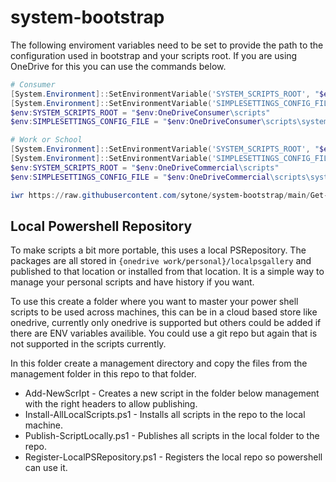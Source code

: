 # system-bootstrap

The following enviroment variables need to be set to provide the path to the configuration used in bootstrap and your scripts root. If you are using OneDrive for this you can use the commands below.

```PowerShell
# Consumer
[System.Environment]::SetEnvironmentVariable('SYSTEM_SCRIPTS_ROOT', "$env:OneDriveConsumer\scripts", [System.EnvironmentVariableTarget]::User)
[System.Environment]::SetEnvironmentVariable('SIMPLESETTINGS_CONFIG_FILE', "$env:OneDriveConsumer\scripts\systemconfiguration.json", [System.EnvironmentVariableTarget]::User)
$env:SYSTEM_SCRIPTS_ROOT = "$env:OneDriveConsumer\scripts"
$env:SIMPLESETTINGS_CONFIG_FILE = "$env:OneDriveConsumer\scripts\systemconfiguration.json"

# Work or School
[System.Environment]::SetEnvironmentVariable('SYSTEM_SCRIPTS_ROOT', "$env:OneDriveCommercial\scripts", [System.EnvironmentVariableTarget]::User)
[System.Environment]::SetEnvironmentVariable('SIMPLESETTINGS_CONFIG_FILE', "$env:OneDriveCommercial\scripts\systemconfiguration.json", [System.EnvironmentVariableTarget]::User)
$env:SYSTEM_SCRIPTS_ROOT = "$env:OneDriveCommercial\scripts"
$env:SIMPLESETTINGS_CONFIG_FILE = "$env:OneDriveCommercial\scripts\systemconfiguration.json"

```

```PowerShell
iwr https://raw.githubusercontent.com/sytone/system-bootstrap/main/Get-BootstrapAndRun.ps1 | iex
```

## Local Powershell Repository

To make scripts a bit more portable, this uses a local PSRepository. The packages are all stored in `{onedrive work/personal}/localpsgallery` and published to that location or installed from that location. It is a simple way to manage your personal scripts and have history if you want.

To use this create a folder where you want to master your power shell scripts to be used across machines, this can be in a cloud based store like onedrive, currently only onedrive is supported but others could be added if there are ENV variables availible. You could use a git repo but again that is not supported in the scripts currently.

In this folder create a management directory and copy the files from the management folder in this repo to that folder.

- Add-NewScrIpt - Creates a new script in the folder below management with the right headers to allow publishing.
- Install-AllLocalScripts.ps1 - Installs all scripts in the repo to the local machine.
- Publish-ScriptLocally.ps1 - Publishes all scripts in the local folder to the repo.
- Register-LocalPSRepository.ps1 - Registers the local repo so powershell can use it.
